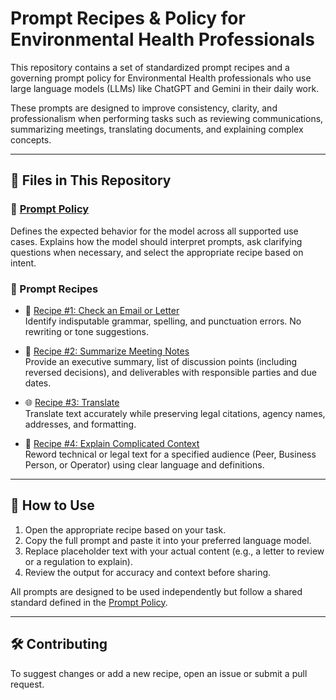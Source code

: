 # Prompt Recipes & Policy for Environmental Health Professionals

This repository contains a set of standardized prompt recipes and a governing prompt policy for Environmental Health professionals who use large language models (LLMs) like ChatGPT and Gemini in their daily work.

These prompts are designed to improve consistency, clarity, and professionalism when performing tasks such as reviewing communications, summarizing meetings, translating documents, and explaining complex concepts.

---

## 📌 Files in This Repository

### 🧠 [Prompt Policy](prompt-policy.md)
Defines the expected behavior for the model across all supported use cases. Explains how the model should interpret prompts, ask clarifying questions when necessary, and select the appropriate recipe based on intent.

### 📝 Prompt Recipes

- 📧 [Recipe #1: Check an Email or Letter](recipe-01-check-email-or-letter.md)  
  Identify indisputable grammar, spelling, and punctuation errors. No rewriting or tone suggestions.

- 📝 [Recipe #2: Summarize Meeting Notes](recipe-02-summarize-meeting-notes.md)  
  Provide an executive summary, list of discussion points (including reversed decisions), and deliverables with responsible parties and due dates.

- 🌐 [Recipe #3: Translate](recipe-03-translate.md)  
  Translate text accurately while preserving legal citations, agency names, addresses, and formatting.

- 📘 [Recipe #4: Explain Complicated Context](recipe-04-explain-complicated-context.md)  
  Reword technical or legal text for a specified audience (Peer, Business Person, or Operator) using clear language and definitions.

---

## 🔗 How to Use

1. Open the appropriate recipe based on your task.
2. Copy the full prompt and paste it into your preferred language model.
3. Replace placeholder text with your actual content (e.g., a letter to review or a regulation to explain).
4. Review the output for accuracy and context before sharing.

All prompts are designed to be used independently but follow a shared standard defined in the [Prompt Policy](prompt-policy.md).

---

## 🛠 Contributing

To suggest changes or add a new recipe, open an issue or submit a pull request.
